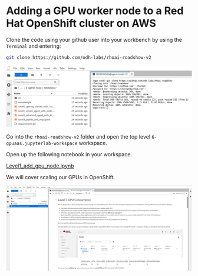 # Adding a GPU worker node to a Red Hat OpenShift cluster on AWS

Clone the code using your github user into your workbench by using the `Terminal` and entering:

```bash
git clone https://github.com/odh-labs/rhoai-roadshow-v2
```

![images/clone-code.png](images/clone-code.png)

Go into the `rhoai-roadshow-v2` folder and open the top level `6-gpuaas.jupyterlab-workspace` workspace.

Open up the following notebook in your workspace.

<a href="https://github.com/odh-labs/rhoai-roadshow-v2/blob/main/docs/6-gpuaas/notebooks/Level1_add_gpu_node.ipynb" target="_blank">Level1_add_gpu_node.ipynb</a>

We will cover scaling our GPUs in OpenShift.

![images/level1-add-gpu-node-cluster.png](images/level1-add-gpu-node-cluster.png)
